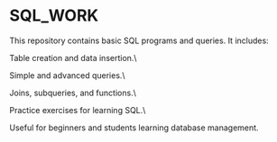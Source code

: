 # SQL_WORK
This repository contains basic SQL programs and queries. It includes:

Table creation and data insertion.\

Simple and advanced queries.\

Joins, subqueries, and functions.\

Practice exercises for learning SQL.\

Useful for beginners and students learning database management.

